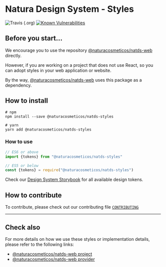 # Natura Design System - Styles

![Travis (.org)](https://img.shields.io/travis/natura-cosmeticos/natds-js.svg)
[![Known Vulnerabilities](https://snyk.io/test/github/natura-cosmeticos/natds-js/badge.svg?targetFile=package.json)](https://snyk.io/test/github/natura-cosmeticos/natds-js?targetFile=package.json)

## Before you start...

We encourage you to use the repository
[@naturacosmeticos/natds-web](https://github.com/natura-cosmeticos/natds-js/tree/master/packages/web) directly.

However, if you are working on a project that does not use React, so you can adopt styles in your web application or website.

By the way, [@naturacosmeticos/natds-web](https://github.com/natura-cosmeticos/natds-js/tree/master/packages/web) uses this package as a dependency.

## How to install

```shell script
# npm
npm install --save @naturacosmeticos/natds-styles

# yarn
yarn add @naturacosmeticos/natds-styles
```

### How to use

```javascript
// ES6 or above
import {tokens} from "@naturacosmeticos/natds-styles"

// ES5 or below
const {tokens} = require("@naturacosmeticos/natds-styles")
```

Check our [Design System Storybook](https://storybook-web.natura.com.br/) for all available design tokens.

## How to contribute

To contribute, please check out our contributing file [`CONTRIBUTING`](./CONTRIBUTING.md)

---

## Check also

For more details on how we use these styles or implementation details, please refer to the following links:

- [@naturacosmeticos/natds-web project](https://github.com/natura-cosmeticos/natds-js/tree/master/packages/web)
- [@naturacosmeticos/natds-web provider](https://github.com/natura-cosmeticos/natds-js/tree/master/packages/web/src/Provider/index.tsx)

